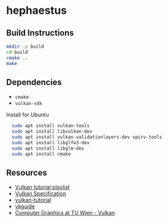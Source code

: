 # hephaestus

## Build Instructions

```sh
mkdir -p build
cd build
cmake ..
make
```

## Dependencies

- `cmake`
- `vulkan-sdk`

Install for Ubuntu

```sh
  sudo apt install vulkan-tools
  sudo apt install libvulkan-dev
  sudo apt install vulkan-validationlayers-dev spirv-tools
  sudo apt install libglfw3-dev
  sudo apt install libglm-dev
  sudo apt install cmake
```

## Resources

- [Vulkan tutorial playlist](https://www.youtube.com/watch?v=Y9U9IE0gVHA&list=PL8327DO66nu9qYVKLDmdLW_84-yE4auCR)
- [Vulkan Specification](https://registry.khronos.org/vulkan/specs/1.3-extensions/html/vkspec.html)
- [vulkan-tutorial](https://vulkan-tutorial.com/)
- [vkguide](https://vkguide.dev/)
- [Computer Graphics at TU Wien - Vulkan](https://www.youtube.com/playlist?list=PLmIqTlJ6KsE0UsR2E_84-twxX6G7ynZNq)
